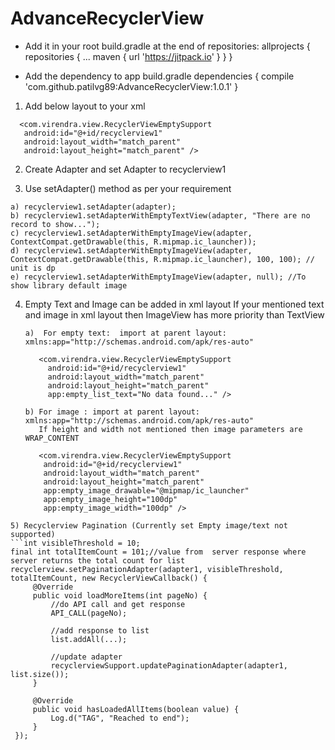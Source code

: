 # AdvanceRecyclerView

* Add it in your root build.gradle at the end of repositories:
  allprojects {
	  repositories {
		  ...
		  maven { url 'https://jitpack.io' }
	  }
  }
  
* Add the dependency to app build.gradle
	dependencies {
	   compile 'com.github.patilvg89:AdvanceRecyclerView:1.0.1'
	}

1) Add below layout to your xml
```
  <com.virendra.view.RecyclerViewEmptySupport
   android:id="@+id/recyclerview1"
   android:layout_width="match_parent"
   android:layout_height="match_parent" />
```
2) Create Adapter and set Adapter to recyclerview1

3) Use setAdapter() method as per your requirement
  ```
a) recyclerview1.setAdapter(adapter);
b) recyclerview1.setAdapterWithEmptyTextView(adapter, "There are no record to show...");
c) recyclerview1.setAdapterWithEmptyImageView(adapter, ContextCompat.getDrawable(this, R.mipmap.ic_launcher));
d) recyclerview1.setAdapterWithEmptyImageView(adapter, ContextCompat.getDrawable(this, R.mipmap.ic_launcher), 100, 100); // unit is dp
e) recyclerview1.setAdapterWithEmptyImageView(adapter, null); //To show library default image
```
4) Empty Text and Image can be added in xml layout
   If your mentioned text and image in xml layout then ImageView has more priority than TextView
    ```
   a)  For empty text:  import at parent layout:  xmlns:app="http://schemas.android.com/apk/res-auto"

       <com.virendra.view.RecyclerViewEmptySupport
         android:id="@+id/recyclerview1"
         android:layout_width="match_parent"
         android:layout_height="match_parent"
         app:empty_list_text="No data found..." />

    b) For image : import at parent layout:  xmlns:app="http://schemas.android.com/apk/res-auto"
       If height and width not mentioned then image parameters are WRAP_CONTENT

       <com.virendra.view.RecyclerViewEmptySupport
        android:id="@+id/recyclerview1"
        android:layout_width="match_parent"
        android:layout_height="match_parent"
        app:empty_image_drawable="@mipmap/ic_launcher"
        app:empty_image_height="100dp"
        app:empty_image_width="100dp" />
```
5) Recyclerview Pagination (Currently set Empty image/text not supported)
```int visibleThreshold = 10;
final int totalItemCount = 101;//value from  server response where server returns the total count for list
recyclerview.setPaginationAdapter(adapter1, visibleThreshold, totalItemCount, new RecyclerViewCallback() {
     @Override
     public void loadMoreItems(int pageNo) {
         //do API call and get response
         API_CALL(pageNo);
         
         //add response to list
         list.addAll(...);
         
         //update adapter
         recyclerviewSupport.updatePaginationAdapter(adapter1, list.size());
     }

     @Override
     public void hasLoadedAllItems(boolean value) {
         Log.d("TAG", "Reached to end");
     }
 });
 ```
